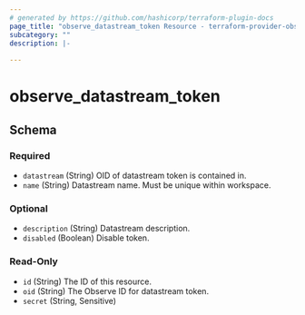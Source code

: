 ```yaml
---
# generated by https://github.com/hashicorp/terraform-plugin-docs
page_title: "observe_datastream_token Resource - terraform-provider-observe"
subcategory: ""
description: |-
  
---
```

# observe_datastream_token



<!-- schema generated by tfplugindocs -->
## Schema

### Required

- `datastream` (String) OID of datastream token is contained in.
- `name` (String) Datastream name. Must be unique within workspace.

### Optional

- `description` (String) Datastream description.
- `disabled` (Boolean) Disable token.

### Read-Only

- `id` (String) The ID of this resource.
- `oid` (String) The Observe ID for datastream token.
- `secret` (String, Sensitive)

